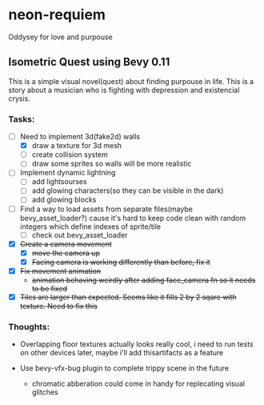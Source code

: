 # neon-requiem
Oddysey for love and purpouse
## Isometric Quest using Bevy 0.11

This is a simple visual novel(quest) about finding purpouse in life. This is a story about a musician who is fighting with depression and existencial crysis.

### Tasks:
- [ ] Need to implement 3d(fake2d) walls
    - [x] draw a texture for 3d mesh
    - [ ] create collision system
    - [ ] draw some sprites so walls will be more realistic 
- [ ] Implement dynamic lightning
    - [ ] add lightsourses
    - [ ] add glowing characters(so they can be visible in the dark)
    - [ ] add glowing blocks
- [ ] Find a way to load assets from separate files(maybe bevy_asset_loader?) cause it's hard to keep code clean with random integers which define indexes of sprite/tile
    - [ ] check out bevy_asset_loader
- [x] ~~Create a camera movement~~
    - [x] ~~move the camera up~~
    - [x] ~~Facing camera is working differently than before, fix it~~
- [x] ~~Fix movement animation~~
    - ~~animation behaving weirdly after adding face_camera fn so it needs to be fixed~~
- [x] ~~Tiles are larger than expected. Seems like it fills 2 by 2 sqare with texture. Need to fix this~~
### Thoughts:
- Overlapping floor textures actually looks really cool, i need to run tests on other devices later, maybe i'll add thisartifacts as a feature

- Use bevy-vfx-bug plugin to complete trippy scene in the future
    - chromatic abberation could come in handy for replecating visual glitches
    